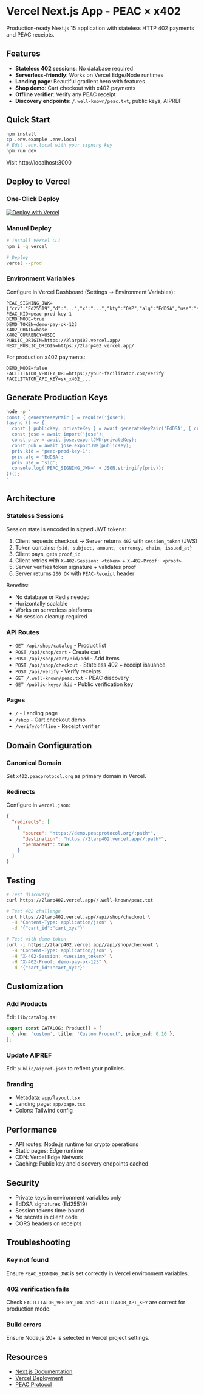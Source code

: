 # Vercel Next.js App - PEAC × x402

Production-ready Next.js 15 application with stateless HTTP 402 payments and PEAC receipts.

## Features

- **Stateless 402 sessions**: No database required
- **Serverless-friendly**: Works on Vercel Edge/Node runtimes
- **Landing page**: Beautiful gradient hero with features
- **Shop demo**: Cart checkout with x402 payments
- **Offline verifier**: Verify any PEAC receipt
- **Discovery endpoints**: `/.well-known/peac.txt`, public keys, AIPREF

## Quick Start

```bash
npm install
cp .env.example .env.local
# Edit .env.local with your signing key
npm run dev
```

Visit http://localhost:3000

## Deploy to Vercel

### One-Click Deploy

[![Deploy with Vercel](https://vercel.com/button)](https://vercel.com/new/clone?repository-url=https://github.com/peacprotocol/peac-x402-receipts-demo&project-name=peac-x402-demo&repository-name=peac-x402-demo&root-directory=apps/vercel-next)

### Manual Deploy

```bash
# Install Vercel CLI
npm i -g vercel

# Deploy
vercel --prod
```

### Environment Variables

Configure in Vercel Dashboard (Settings → Environment Variables):

```env
PEAC_SIGNING_JWK={"crv":"Ed25519","d":"...","x":"...","kty":"OKP","alg":"EdDSA","use":"sig"}
PEAC_KID=peac-prod-key-1
DEMO_MODE=true
DEMO_TOKEN=demo-pay-ok-123
X402_CHAIN=base
X402_CURRENCY=USDC
PUBLIC_ORIGIN=https://2larp402.vercel.app/
NEXT_PUBLIC_ORIGIN=https://2larp402.vercel.app/
```

For production x402 payments:

```env
DEMO_MODE=false
FACILITATOR_VERIFY_URL=https://your-facilitator.com/verify
FACILITATOR_API_KEY=sk_x402_...
```

## Generate Production Keys

```bash
node -p "
const { generateKeyPair } = require('jose');
(async () => {
  const { publicKey, privateKey } = await generateKeyPair('EdDSA', { crv: 'Ed25519' });
  const jose = await import('jose');
  const priv = await jose.exportJWK(privateKey);
  const pub = await jose.exportJWK(publicKey);
  priv.kid = 'peac-prod-key-1';
  priv.alg = 'EdDSA';
  priv.use = 'sig';
  console.log('PEAC_SIGNING_JWK=' + JSON.stringify(priv));
})();
"
```

## Architecture

### Stateless Sessions

Session state is encoded in signed JWT tokens:

1. Client requests checkout → Server returns `402` with `session_token` (JWS)
2. Token contains: `{sid, subject, amount, currency, chain, issued_at}`
3. Client pays, gets `proof_id`
4. Client retries with `X-402-Session: <token>` + `X-402-Proof: <proof>`
5. Server verifies token signature + validates proof
6. Server returns `200 OK` with `PEAC-Receipt` header

Benefits:
- No database or Redis needed
- Horizontally scalable
- Works on serverless platforms
- No session cleanup required

### API Routes

- `GET /api/shop/catalog` - Product list
- `POST /api/shop/cart` - Create cart
- `POST /api/shop/cart/:id/add` - Add items
- `POST /api/shop/checkout` - Stateless 402 + receipt issuance
- `POST /api/verify` - Verify receipts
- `GET /.well-known/peac.txt` - PEAC discovery
- `GET /public-keys/:kid` - Public verification key

### Pages

- `/` - Landing page
- `/shop` - Cart checkout demo
- `/verify/offline` - Receipt verifier

## Domain Configuration

### Canonical Domain

Set `x402.peacprotocol.org` as primary domain in Vercel.

### Redirects

Configure in `vercel.json`:

```json
{
  "redirects": [
    {
      "source": "https://demo.peacprotocol.org/:path*",
      "destination": "https://2larp402.vercel.app//:path*",
      "permanent": true
    }
  ]
}
```

## Testing

```bash
# Test discovery
curl https://2larp402.vercel.app//.well-known/peac.txt

# Test 402 challenge
curl https://2larp402.vercel.app//api/shop/checkout \
  -H "Content-Type: application/json" \
  -d '{"cart_id":"cart_xyz"}'

# Test with demo token
curl -i https://2larp402.vercel.app//api/shop/checkout \
  -H "Content-Type: application/json" \
  -H "X-402-Session: <session_token>" \
  -H "X-402-Proof: demo-pay-ok-123" \
  -d '{"cart_id":"cart_xyz"}'
```

## Customization

### Add Products

Edit `lib/catalog.ts`:

```typescript
export const CATALOG: Product[] = [
  { sku: 'custom', title: 'Custom Product', price_usd: 0.10 },
];
```

### Update AIPREF

Edit `public/aipref.json` to reflect your policies.

### Branding

- Metadata: `app/layout.tsx`
- Landing page: `app/page.tsx`
- Colors: Tailwind config

## Performance

- API routes: Node.js runtime for crypto operations
- Static pages: Edge runtime
- CDN: Vercel Edge Network
- Caching: Public key and discovery endpoints cached

## Security

- Private keys in environment variables only
- EdDSA signatures (Ed25519)
- Session tokens time-bound
- No secrets in client code
- CORS headers on receipts

## Troubleshooting

### Key not found

Ensure `PEAC_SIGNING_JWK` is set correctly in Vercel environment variables.

### 402 verification fails

Check `FACILITATOR_VERIFY_URL` and `FACILITATOR_API_KEY` are correct for production mode.

### Build errors

Ensure Node.js 20+ is selected in Vercel project settings.

## Resources

- [Next.js Documentation](https://nextjs.org/docs)
- [Vercel Deployment](https://vercel.com/docs)
- [PEAC Protocol](https://peacprotocol.org)
